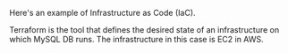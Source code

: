 Here's an example of Infrastructure as Code (IaC). 

Terraform is the tool that defines the desired state of an infrastructure on which MySQL DB runs. The infrastructure in this
case is EC2 in AWS. 
